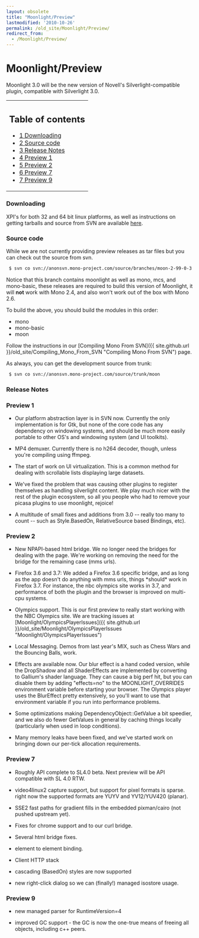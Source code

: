 ```yaml
---
layout: obsolete
title: "Moonlight/Preview"
lastmodified: '2010-10-26'
permalink: /old_site/Moonlight/Preview/
redirect_from:
  - /Moonlight/Preview/
---
```


Moonlight/Preview
=================

Moonlight 3.0 will be the new version of Novell's Silverlight-compatible plugin, compatible with Silverlight 3.0.

<table>
<col width="100%" />
<tbody>
<tr class="odd">
<td align="left"><h2>Table of contents</h2>
<ul>
<li><a href="#downloading">1 Downloading</a></li>
<li><a href="#source-code">2 Source code</a></li>
<li><a href="#release-notes">3 Release Notes</a></li>
<li><a href="#preview-1">4 Preview 1</a></li>
<li><a href="#preview-2">5 Preview 2</a></li>
<li><a href="#preview-7">6 Preview 7</a></li>
<li><a href="#preview-9">7 Preview 9</a></li>
</ul></td>
</tr>
</tbody>
</table>

### Downloading

XPI's for both 32 and 64 bit linux platforms, as well as instructions on getting tarballs and source from SVN are available [here](http://go-mono.com/moonlight-preview).

### Source code

While we are not currently providing preview releases as tar files but you can check out the source from svn.

``` bash
 $ svn co svn://anonsvn.mono-project.com/source/branches/moon-2-99-0-3
```

 Notice that this branch contains moonlight as well as mono, mcs, and mono-basic, these releases are required to build this version of Moonlight, it will **not** work with Mono 2.4, and also won't work out of the box with Mono 2.6.

To build the above, you should build the modules in this order:

-   mono
-   mono-basic
-   moon

Follow the instructions in our [Compiling Mono From SVN]({{ site.github.url }}/old_site/Compiling_Mono_From_SVN "Compiling Mono From SVN") page.

As always, you can get the development source from trunk:

``` bash
 $ svn co svn://anonsvn.mono-project.com/source/trunk/moon
```

### Release Notes

### Preview 1

-   Our platform abstraction layer is in SVN now. Currently the only implementation is for Gtk, but none of the core code has any dependency on windowing systems, and should be much more easily portable to other OS's and windowing system (and UI toolkits).

-   MP4 demuxer. Currently there is no h264 decoder, though, unless you're compiling using ffmpeg.

-   The start of work on UI virtualization. This is a common method for dealing with scrollable lists displaying large datasets.

-   We've fixed the problem that was causing other plugins to register themselves as handling silverlight content. We play much nicer with the rest of the plugin ecosystem, so all you people who had to remove your picasa plugins to use moonlight, rejoice!

-   A multitude of small fixes and additions from 3.0 -- really too many to count -- such as Style.BasedOn, RelativeSource based Bindings, etc).

### Preview 2

-   New NPAPI-based html bridge. We no longer need the bridges for dealing with the page. We're working on removing the need for the bridge for the remaining case (mms urls).

-   Firefox 3.6 and 3.7: We added a Firefox 3.6 specific bridge, and as long as the app doesn't do anything with mms urls, things \*should\* work in Firefox 3.7. For instance, the nbc olympics site works in 3.7, and performance of both the plugin and the browser is improved on multi-cpu systems.

-   Olympics support. This is our first preview to really start working with the NBC Olympics site. We are tracking issues at [Moonlight/OlympicsPlayerIssues]({{ site.github.url }}/old_site/Moonlight/OlympicsPlayerIssues "Moonlight/OlympicsPlayerIssues")

-   Local Messaging. Demos from last year's MIX, such as Chess Wars and the Bouncing Balls, work.

-   Effects are available now. Our blur effect is a hand coded version, while the DropShadow and all ShaderEffects are implemented by converting to Gallium's shader language. They can cause a big perf hit, but you can disable them by adding "effects=no" to the MOONLIGHT\_OVERRIDES environment variable before starting your browser. The Olympics player uses the BlurEffect pretty extensively, so you'll want to use that environment variable if you run into performance problems.

-   Some optimizations making DependencyObject::GetValue a bit speedier, and we also do fewer GetValues in general by caching things locally (particularly when used in loop conditions).

-   Many memory leaks have been fixed, and we've started work on bringing down our per-tick allocation requirements.

### Preview 7

-   Roughly API complete to SL4.0 beta. Next preview will be API compatible with SL 4.0 RTW.

-   video4linux2 capture support, but support for pixel formats is sparse. right now the supported formats are YUYV and YV12/YUV420 (planar).

-   SSE2 fast paths for gradient fills in the embedded pixman/cairo (not pushed upstream yet).

-   Fixes for chrome support and to our curl bridge.

-   Several html bridge fixes.

-   element to element binding.

-   Client HTTP stack

-   cascading (BasedOn) styles are now supported

-   new right-click dialog so we can (finally!) managed isostore usage.

### Preview 9

-   new managed parser for RuntimeVersion=4

-   improved GC support - the GC is now the one-true means of freeing all objects, including c++ peers.


